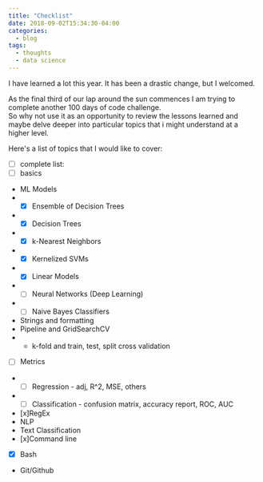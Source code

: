 ```yaml
---
title: "Checklist"
date: 2018-09-02T15:34:30-04:00
categories:
  - blog
tags:
  - thoughts
  - data science
---
```


I have learned a lot this year. It has been a drastic change, but I welcomed.

As the final third of our lap around the sun commences I am trying to complete another 100 days of code challenge.<br>
So why not use it as an opportunity to review the lessons learned and maybe delve deeper into particular topics that i might understand at a higher level.

Here's a list  of topics that I would like to cover:
- [ ] complete list:
- [ ] basics
- ML Models
- - [x] Ensemble of Decision Trees
- - [x] Decision Trees
- - [x] k-Nearest Neighbors
- - [x] Kernelized SVMs
- - [x] Linear Models
- - [ ] Neural Networks (Deep Learning)
- - [ ] Naive Bayes Classifiers
- Strings and formatting
- Pipeline and GridSearchCV
- - k-fold and train, test, split cross validation
- [ ] Metrics
- - [ ] Regression - adj, R^2, MSE, others
- - [ ] Classification - confusion matrix, accuracy report, ROC, AUC
- [x]RegEx
- NLP
- Text Classification
- [x]Command line
- [x] Bash
- Git/Github
